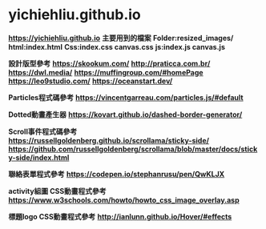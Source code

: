 # yichiehliu.github.io

**https://yichiehliu.github.io**
**主要用到的檔案**
**Folder:resized_images/**
**html:index.html**
**Css:index.css canvas.css**
**js:index.js canvas.js**


**設計版型參考**
**https://skookum.com/**
**http://praticca.com.br/**
**https://dwl.media/**
**https://muffingroup.com/#homePage**
**https://leo9studio.com/**
**https://oceanstart.dev/**

**Particles程式碼參考**
**https://vincentgarreau.com/particles.js/#default**

**Dotted動畫產生器**
**https://kovart.github.io/dashed-border-generator/**

**Scroll事件程式碼參考**
**https://russellgoldenberg.github.io/scrollama/sticky-side/**
**https://github.com/russellgoldenberg/scrollama/blob/master/docs/sticky-side/index.html**


**聯絡表單程式參考**
**https://codepen.io/stephanrusu/pen/QwKLJX**

**activity組圖 CSS動畫程式參考**
**https://www.w3schools.com/howto/howto_css_image_overlay.asp**

**標題logo CSS動畫程式參考**
**http://ianlunn.github.io/Hover/#effects**
